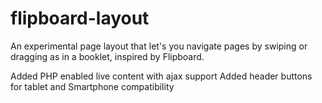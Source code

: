 # flipboard-layout
An experimental page layout that let's you navigate pages by swiping or dragging as in a booklet, inspired by Flipboard.

Added PHP enabled live content with ajax support
Added header buttons for tablet and Smartphone compatibility
